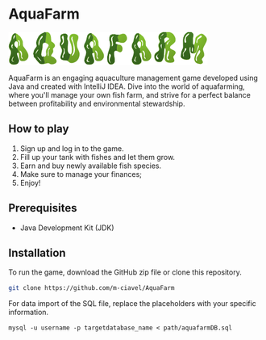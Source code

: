 # AquaFarm

![AquaFarm Logo](res/background/logo.png)


AquaFarm is an engaging aquaculture management game developed using Java and created with IntelliJ IDEA. Dive into the world of aquafarming, where you'll manage your own fish farm, and strive for a perfect balance between profitability and environmental stewardship.

## How to play
1. Sign up and log in to the game. 
2. Fill up your tank with fishes and let them grow.
3. Earn and buy newly available fish species.
4. Make sure to manage your finances;
5. Enjoy!

## Prerequisites
- Java Development Kit (JDK)

## Installation
To run the game, download the GitHub zip file or clone this repository.
```bash
git clone https://github.com/m-ciavel/AquaFarm
```

For data import of the SQL file, replace the placeholders with your specific information.
```console
mysql -u username -p targetdatabase_name < path/aquafarmDB.sql
```

